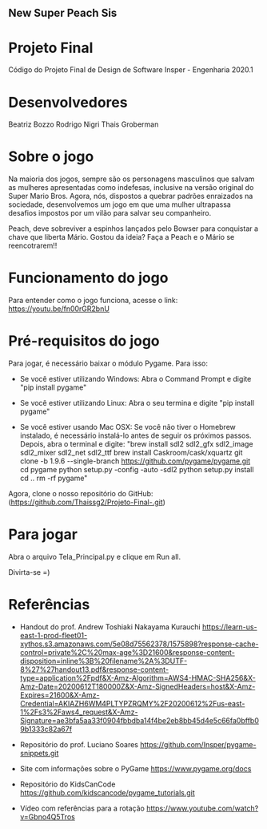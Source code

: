 ## New Super Peach Sis
# Projeto Final
Código do Projeto Final de Design de Software
Insper - Engenharia 2020.1

# Desenvolvedores
Beatriz Bozzo
Rodrigo Nigri
Thais Groberman

# Sobre o jogo
Na maioria dos jogos, sempre são os personagens masculinos que salvam as mulheres apresentadas como indefesas, inclusive na versão original do Super Mario Bros. Agora, nós, dispostos a quebrar padrões enraizados na sociedade, desenvolvemos um jogo em que uma mulher ultrapassa desafios impostos por um vilão para salvar seu companheiro.

Peach, deve sobreviver a espinhos lançados pelo Bowser para conquistar a chave que liberta Mário. Gostou da ideia? Faça a Peach e o Mário se reencotrarem!!

# Funcionamento do jogo
Para entender como o jogo funciona, acesse o link:
https://youtu.be/fn00rGR2bnU

# Pré-requisitos do jogo
Para jogar, é necessário baixar o módulo Pygame. Para isso:

- Se você estiver utilizando Windows:
Abra o Command Prompt e digite "pip install pygame"

- Se você estiver utilizando Linux:
Abra o seu termina e digite "pip install pygame"

- Se você estiver usando Mac OSX:
Se você não tiver o Homebrew instalado, é necessário instalá-lo antes de seguir os próximos passos.
Depois, abra o terminal e digite:
"brew install sdl2 sdl2_gfx sdl2_image sdl2_mixer sdl2_net sdl2_ttf
brew install Caskroom/cask/xquartz
git clone -b 1.9.6 --single-branch https://github.com/pygame/pygame.git
cd pygame
python setup.py -config -auto -sdl2
python setup.py install
cd ..
rm -rf pygame"

Agora, clone o nosso repositório do GitHub:
(https://github.com/Thaissg2/Projeto-Final-.git)

# Para jogar
Abra o arquivo Tela_Principal.py e clique em Run all.

Divirta-se =)

# Referências
- Handout do prof. Andrew Toshiaki Nakayama Kurauchi
https://learn-us-east-1-prod-fleet01-xythos.s3.amazonaws.com/5e08d75562378/1575898?response-cache-control=private%2C%20max-age%3D21600&response-content-disposition=inline%3B%20filename%2A%3DUTF-8%27%27handout13.pdf&response-content-type=application%2Fpdf&X-Amz-Algorithm=AWS4-HMAC-SHA256&X-Amz-Date=20200612T180000Z&X-Amz-SignedHeaders=host&X-Amz-Expires=21600&X-Amz-Credential=AKIAZH6WM4PLTYPZRQMY%2F20200612%2Fus-east-1%2Fs3%2Faws4_request&X-Amz-Signature=ae3bfa5aa33f0904fbbdba14f4be2eb8bb45d4e5c66fa0bffb09b1333c82a67f

- Repositório do prof. Luciano Soares
https://github.com/Insper/pygame-snippets.git

- Site com informações sobre o PyGame
https://www.pygame.org/docs


- Repositório do KidsCanCode
https://github.com/kidscancode/pygame_tutorials.git

- Vídeo com referências para a rotação
https://www.youtube.com/watch?v=Gbno4Q5Tros
